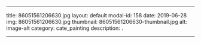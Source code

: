 
---
title: 86051561206630.jpg
layout: default
modal-id: 158
date: 2019-06-28
img: 86051561206630.jpg
thumbnail: 86051561206630-thumbnail.jpg
alt: image-alt
category: cate_painting
description: .

---
